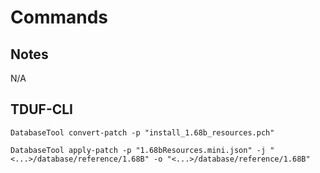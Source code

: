 # Commands

## Notes

N/A

## TDUF-CLI

    DatabaseTool convert-patch -p "install_1.68b_resources.pch"

    DatabaseTool apply-patch -p "1.68bResources.mini.json" -j "<...>/database/reference/1.68B" -o "<...>/database/reference/1.68B"
    
